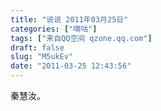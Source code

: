 ```yaml
---
title: "说说 2011年03月25日"
categories: ["嘀咕"]
tags: ["来自QQ空间 qzone.qq.com"]
draft: false
slug: "M5ukEv"
date: "2011-03-25 12:43:56"
---
```


秦慧汝。

